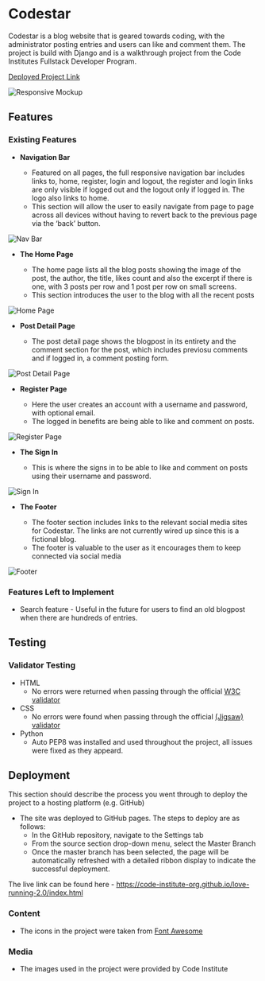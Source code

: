 # Codestar

Codestar is a blog website that is geared towards coding, with the administrator posting entries and users can like and comment them. The project is build with Django and is a walkthrough project from the Code Institutes Fullstack Developer Program.

[Deployed Project Link](https://djng-blog.herokuapp.com/)

![Responsive Mockup](#)

## Features 

### Existing Features

- __Navigation Bar__

  - Featured on all pages, the full responsive navigation bar includes links to, home, register, login and logout, the register and login links are only visible if logged out and the logout only if logged in. The logo also links to home.
  - This section will allow the user to easily navigate from page to page across all devices without having to revert back to the previous page via the ‘back’ button. 

![Nav Bar](#)

- __The Home Page__

  - The home page lists all the blog posts showing the image of the post, the author, the title, likes count and also the excerpt if there is one, with 3 posts per row and 1 post per row on small screens.
  - This section introduces the user to the blog with all the recent posts

![Home Page](#)

- __Post Detail Page__

  - The post detail page shows the blogpost in its entirety and the comment section for the post, which includes previosu comments and if logged in, a comment posting form. 

![Post Detail Page](#)

- __Register Page__

  - Here the user creates an account with a username and password, with optional email.
  - The logged in benefits are being able to like and comment on posts. 

![Register Page](#)

- __The Sign In__

  - This is where the signs in to be able to like and comment on posts using their username and password.

![Sign In](#)

- __The Footer__ 

  - The footer section includes links to the relevant social media sites for Codestar. The links are not currently wired up since this is a fictional blog. 
  - The footer is valuable to the user as it encourages them to keep connected via social media

![Footer](#)

### Features Left to Implement

- Search feature - Useful in the future for users to find an old blogpost when there are hundreds of entries.

## Testing 

### Validator Testing 

- HTML
  - No errors were returned when passing through the official [W3C validator](https://validator.w3.org/nu/?doc=https%3A%2F%2Fdjng-blog.herokuapp.com%2F)
- CSS
  - No errors were found when passing through the official [(Jigsaw) validator](https://jigsaw.w3.org/css-validator/validator?uri=https%3A%2F%2Fdjng-blog.herokuapp.com%2F&profile=css3svg&usermedium=all&warning=1&vextwarning=&lang=en)
- Python
  - Auto PEP8 was installed and used throughout the project, all issues were fixed as they appeard.


## Deployment

This section should describe the process you went through to deploy the project to a hosting platform (e.g. GitHub) 

- The site was deployed to GitHub pages. The steps to deploy are as follows: 
  - In the GitHub repository, navigate to the Settings tab 
  - From the source section drop-down menu, select the Master Branch
  - Once the master branch has been selected, the page will be automatically refreshed with a detailed ribbon display to indicate the successful deployment. 

The live link can be found here - https://code-institute-org.github.io/love-running-2.0/index.html 

### Content 

- The icons in the project were taken from [Font Awesome](https://fontawesome.com/)

### Media

- The images used in the project were provided by Code Institute
